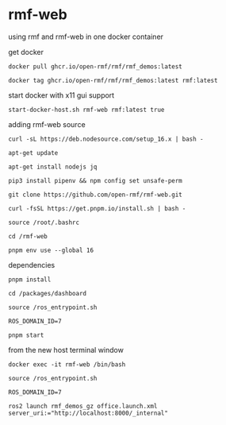 # rmf-web
using rmf and rmf-web in one docker container

get docker

`docker pull ghcr.io/open-rmf/rmf/rmf_demos:latest` 

`docker tag ghcr.io/open-rmf/rmf/rmf_demos:latest rmf:latest`

start docker with x11 gui support

`start-docker-host.sh rmf-web rmf:latest true`

adding rmf-web source

`curl -sL https://deb.nodesource.com/setup_16.x | bash -`

`apt-get update`

`apt-get install nodejs jq`

`pip3 install pipenv && npm config set unsafe-perm`

`git clone https://github.com/open-rmf/rmf-web.git`

`curl -fsSL https://get.pnpm.io/install.sh | bash -`

`source /root/.bashrc`

`cd /rmf-web`

`pnpm env use --global 16`

dependencies

`pnpm install` 

`cd /packages/dashboard`

`source /ros_entrypoint.sh`

`ROS_DOMAIN_ID=7`

`pnpm start`

from the new host terminal window 

`docker exec -it rmf-web /bin/bash`

`source /ros_entrypoint.sh`

`ROS_DOMAIN_ID=7`

`ros2 launch rmf_demos_gz office.launch.xml server_uri:="http://localhost:8000/_internal"`


